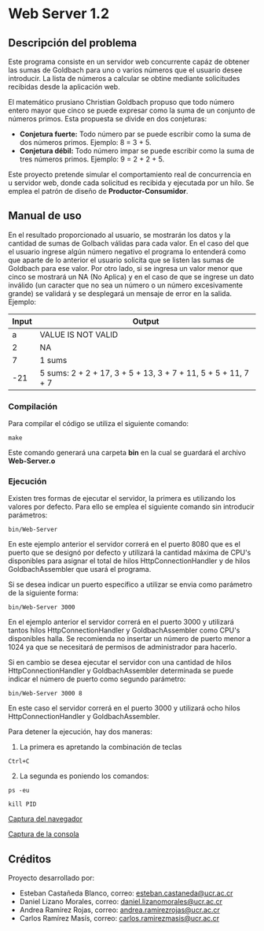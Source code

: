# **Web Server 1.2**

## Descripción del problema

Este programa consiste en un servidor web concurrente capáz de obtener las sumas de Goldbach para uno o varios números que el usuario desee introducir. La lista de números a calcular se obtine mediante solicitudes recibidas desde la aplicación web.

El matemático prusiano Christian Goldbach propuso que todo número entero mayor que cinco se puede expresar como la suma de un conjunto de números primos. Esta propuesta se divide en dos conjeturas:

* **Conjetura fuerte:** Todo número par se puede escribir como la suma de dos números primos. Ejemplo: 8 = 3 + 5.
* **Conjetura débil:** Todo número impar se puede escribir como la suma de tres números primos. Ejemplo: 9 = 2 + 2 + 5.

Este proyecto pretende simular el comportamiento real de concurrencia en u  servidor web, donde cada solicitud es recibida y ejecutada por un hilo. Se emplea el patrón de diseño de **Productor-Consumidor**.

## Manual de uso

En el resultado proporcionado al usuario, se mostrarán los datos y la cantidad de sumas de Golbach válidas para cada valor. En el caso del que el usuario ingrese algún número negativo el programa lo entenderá como que aparte de lo anterior el usuario solicita que se listen las sumas de Goldbach para ese valor. Por otro lado, si se ingresa un valor menor que cinco se mostrará un NA (No Aplica) y en el caso de que se ingrese un dato inválido (un caracter que no sea un número o un número excesivamente grande) se validará y se desplegará un mensaje de error en la salida. Ejemplo:

| Input            | Output                                                         |
|------------------|----------------------------------------------------------------|
|a                 | VALUE IS NOT VALID                                             |
|2                 | NA                                                             |
|7                 | 1 sums                                                         |
|-21               | 5 sums:  2 + 2 + 17, 3 + 5 + 13, 3 + 7 + 11, 5 + 5 + 11, 7 + 7 |

### Compilación

Para compilar el código se utiliza el siguiente comando:

``` text
make 
```

Este comando generará una carpeta **bin** en la cual se guardará el archivo **Web-Server.o**

### Ejecución

Existen tres formas de ejecutar el servidor, la primera es utilizando los valores por defecto. Para ello se emplea el siguiente comando sin introducir parámetros:

``` text
bin/Web-Server 
```

En este ejemplo anterior el servidor correrá en el puerto 8080 que es el puerto que se designó por defecto y utilizará la cantidad máxima de CPU's disponibles para asignar el total de hilos HttpConnectionHandler y de hilos GoldbachAssembler que usará el programa.

Si se desea indicar un puerto específico a utilizar se envia como parámetro de la siguiente forma:

``` text
bin/Web-Server 3000
```

En el ejemplo anterior el servidor correrá en el puerto 3000 y utilizará tantos hilos HttpConnectionHandler y GoldbachAssembler como CPU's disponibles halla. Se recomienda no insertar un número de puerto menor a 1024 ya que se necesitará de permisos de administrador para hacerlo.

Si en cambio se desea ejecutar el servidor con una cantidad de hilos HttpConnectionHandler y GoldbachAssembler determinada se puede indicar el número de puerto como segundo parámetro:

``` text
bin/Web-Server 3000 8
```

En este caso el servidor correrá en el puerto 3000 y utilizará ocho hilos HttpConnectionHandler y GoldbachAssembler.

Para detener la ejecución, hay dos maneras: 

1. La primera es apretando la combinación de teclas 
``` text
Ctrl+C
```
2. La segunda es poniendo los comandos:
``` text
ps -eu
```
``` text
kill PID
```

[Captura del navegador](img/Browser_screenshot.png)

[Captura de la consola](img/terminal_screenshot.png)


## Créditos

Proyecto desarrollado por:

* Esteban Castañeda Blanco, correo: esteban.castaneda@ucr.ac.cr
* Daniel Lizano Morales, correo: daniel.lizanomorales@ucr.ac.cr
* Andrea Ramírez Rojas, correo: andrea.ramirezrojas@ucr.ac.cr
* Carlos Ramírez Masís, correo: carlos.ramirezmasis@ucr.ac.cr
